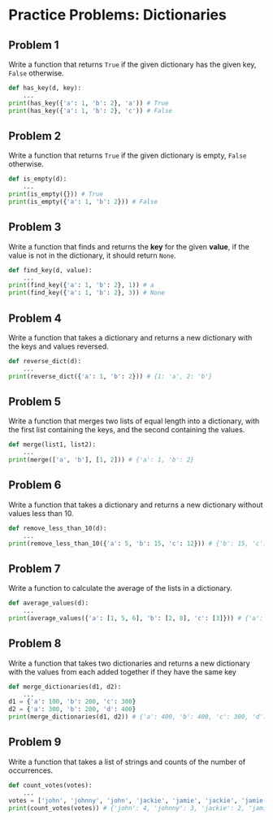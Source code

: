 
# Practice Problems: Dictionaries


## Problem 1

Write a function that returns `True` if the given dictionary has the given key, `False` otherwise.

```python
def has_key(d, key):
    ...
print(has_key({'a': 1, 'b': 2}, 'a')) # True
print(has_key({'a': 1, 'b': 2}, 'c')) # False
```

## Problem 2

Write a function that returns `True` if the given dictionary is empty, `False` otherwise.

```python
def is_empty(d):
    ...
print(is_empty({})) # True
print(is_empty({'a': 1, 'b': 2})) # False
```

## Problem 3

Write a function that finds and returns the **key** for the given **value**, if the value is not in the dictionary, it should return `None`.

```python
def find_key(d, value):
    ...
print(find_key({'a': 1, 'b': 2}, 1)) # a
print(find_key({'a': 1, 'b': 2}, 3)) # None
```

## Problem 4

Write a function that takes a dictionary and returns a new dictionary with the keys and values reversed.

```python
def reverse_dict(d):
    ...
print(reverse_dict({'a': 1, 'b': 2})) # {1: 'a', 2: 'b'}
```

## Problem 5

Write a function that merges two lists of equal length into a dictionary, with the first list containing the keys, and the second containing the values.

```python
def merge(list1, list2):
    ...
print(merge(['a', 'b'], [1, 2])) # {'a': 1, 'b': 2}
```


## Problem 6

Write a function that takes a dictionary and returns a new dictionary without values less than 10.

```python
def remove_less_than_10(d):
    ...
print(remove_less_than_10({'a': 5, 'b': 15, 'c': 12})) # {'b': 15, 'c': 12}
```

## Problem 7

Write a function to calculate the average of the lists in a dictionary.

```python
def average_values(d):
    ...
print(average_values({'a': [1, 5, 6], 'b': [2, 8], 'c': [3]})) # {'a': 4, 'b': 5, 'c': 3}
```

## Problem 8

Write a function that takes two dictionaries and returns a new dictionary with the values from each added together if they have the same key

```python
def merge_dictionaries(d1, d2):
    ...
d1 = {'a': 100, 'b': 200, 'c': 300}
d2 = {'a': 300, 'b': 200, 'd': 400}
print(merge_dictionaries(d1, d2)) # {'a': 400, 'b': 400, 'c': 300, 'd': 400}
```

## Problem 9

Write a function that takes a list of strings and counts of the number of occurrences.

```python
def count_votes(votes):
    ...
votes = ['john', 'johnny', 'john', 'jackie', 'jamie', 'jackie', 'jamie', 'jamie', 'john', 'johnny', 'jamie', 'johnny', 'john']
print(count_votes(votes)) # {'john': 4, 'johnny': 3, 'jackie': 2, 'jamie': 4}
```
